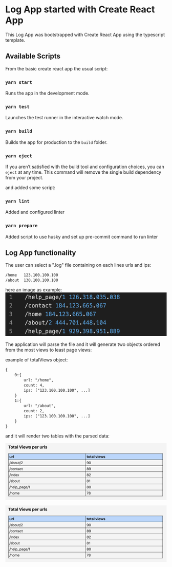 # Log App started with Create React App

This Log App was bootstrapped with Create React App using the typescript template.

## Available Scripts

From the basic create react app the usual script:

### `yarn start`

Runs the app in the development mode.

### `yarn test`

Launches the test runner in the interactive watch mode.

### `yarn build`

Builds the app for production to the `build` folder.

### `yarn eject`

If you aren’t satisfied with the build tool and configuration choices, you can `eject` at any time. This command will remove the single build dependency from your project.

and added some script:

### `yarn lint`

Added and configured linter

### `yarn prepare`

Added script to use husky and set up pre-commit command to run linter

## Log App functionality

The user can select a ".log" file containing on each lines urls and ips:

```
/home   123.100.100.100
/about  130.100.100.100
```

here an image as example:
![Example log file](./src/assets/log.png)

The application will parse the file and it will generate two objects ordered from the most views to least page views:

example of totalViews object:

```
{
    0:{
        url: "/home",
        count: 4,
        ips: ["123.100.100.100", ...]
    }
    1:{
        url: "/about",
        count: 2,
        ips: ["123.100.100.100", ...]
    }
}
```

and it will render two tables with the parsed data:

![Table Total Views per url](./src/assets/table1.png)

![Table Unique Views per url](./src/assets/table1.png)
